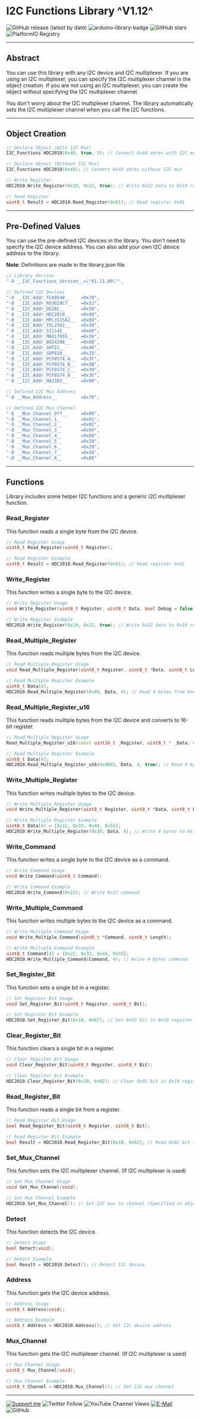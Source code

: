 # I2C Functions Library ^V1.12^

![GitHub release (latest by date)](https://img.shields.io/github/v/release/akkoyun/I2C_Functions) ![arduino-library-badge](https://www.ardu-badge.com/badge/I2C_Functions.svg?) ![GitHub stars](https://img.shields.io/github/stars/akkoyun/I2C_Functions?style=flat&logo=github) ![PlatformIO Registry](https://badges.registry.platformio.org/packages/akkoyun/library/I2C_Functions.svg)

---

## Abstract

You can use this library with any I2C device and I2C multiplexer. If you are using an I2C multiplexer, you can specify the I2C multiplexer channel in the object creation. If you are not using an I2C multiplexer, you can create the object without specifying the I2C multiplexer channel.

You don't worry about the I2C multiplexer channel. The library automatically sets the I2C multiplexer channel when you call the I2C functions.

---

## Object Creation

```C++
// Declare Object (With I2C Mux)
I2C_Functions HDC2010(0x40, true, 3); // Connect 0x40 adres with I2C mux channel 3

// Declare Object (Without I2C Mux)
I2C_Functions HDC2010(0x40); // Connect 0x40 adres without I2C mux

// Write Register
HDC2010.Write_Register(0x10, 0x22, true); // Write 0x22 data to 0x10 register

// Read Register
uint8_t Result = HDC2010.Read_Register(0x01); // Read register 0x01
```

---

## Pre-Defined Values

You can use the pre-defined I2C devices in the library. You don't need to specify the I2C device address. You can also add your own I2C device address to the library.

__Note__: Definitions are made in the library.json file.

```C++
// Library Version
"-D __I2C_Functions_Version__=\"01.11.00\"",

// Defined I2C Devices
"-D __I2C_Addr_TCA9548__    =0x70",
"-D __I2C_Addr_RV3028C7__   =0x52",
"-D __I2C_Addr_DS28C__      =0x50",
"-D __I2C_Addr_HDC2010__    =0x40",
"-D __I2C_Addr_MPL3115A2__  =0x60",
"-D __I2C_Addr_TSL2561__    =0x39",
"-D __I2C_Addr_SI1145__     =0x60",
"-D __I2C_Addr_MAX17055__   =0x36",
"-D __I2C_Addr_BQ24298__    =0x6B",
"-D __I2C_Addr_SHT21__      =0x40",
"-D __I2C_Addr_SDP810__     =0x25",
"-D __I2C_Addr_PCF8574_A__  =0x3F",
"-D __I2C_Addr_PCF8574_B__  =0x3B",
"-D __I2C_Addr_PCF8574_C__  =0x39",
"-D __I2C_Addr_PCF8574_D__  =0x3E",
"-D __I2C_Addr_NA2302__     =0x00",

// Defined I2C Mux Address
"-D __Mux_Address__         =0x70",

// Defined I2C Mux Channel
"-D __Mux_Channel_Off__     =0x00",
"-D __Mux_Channel_1__       =0x01",
"-D __Mux_Channel_2__       =0x02",
"-D __Mux_Channel_3__       =0x04",
"-D __Mux_Channel_4__       =0x08",
"-D __Mux_Channel_5__       =0x10",
"-D __Mux_Channel_6__       =0x20",
"-D __Mux_Channel_7__       =0x40",
"-D __Mux_Channel_8__       =0x80"
```

---

## Functions

Library includes some helper I2C functions and a generic I2C multiplexer function.

### Read_Register

This function reads a single byte from the I2C device.

```C++
// Read Register Usage
uint8_t Read_Register(uint8_t Register);

// Read Register Example
uint8_t Result = HDC2010.Read_Register(0x01); // Read register 0x01

```

### Write_Register

This function writes a single byte to the I2C device.

```C++
// Write Register Usage
void Write_Register(uint8_t Register, uint8_t Data, bool Debug = false);

// Write Register Example
HDC2010.Write_Register(0x10, 0x22, true); // Write 0x22 data to 0x10 register
```

### Read_Multiple_Register

This function reads multiple bytes from the I2C device.

```C++
// Read Multiple Register Usage
void Read_Multiple_Register(uint8_t Register, uint8_t *Data, uint8_t Length);

// Read Multiple Register Example
uint8_t Data[4];
HDC2010.Read_Multiple_Register(0x00, Data, 4); // Read 4 bytes from 0x00 register
```

### Read_Multiple_Register_u16

This function reads multiple bytes from the I2C device and converts to 16-bit register.

```C++
// Read Multiple Register Usage
Read_Multiple_Register_u16(const uint16_t _Register, uint8_t * _Data, const uint8_t _Length, const bool _Stop);

// Read Multiple Register Example
uint8_t Data[4];
HDC2010.Read_Multiple_Register_u16(0x0001, Data, 4, true); // Read 4 bytes from 0x0001 register
```

### Write_Multiple_Register

This function writes multiple bytes to the I2C device.

```C++
// Write Multiple Register Usage
void Write_Multiple_Register(uint8_t Register, uint8_t *Data, uint8_t Length);

// Write Multiple Register Example
uint8_t Data[4] = {0x22, 0x33, 0x44, 0x55};
HDC2010.Write_Multiple_Register(0x10, Data, 4); // Write 4 bytes to 0x10 register
```

### Write_Command

This function writes a single byte to the I2C device as a command.

```C++
// Write Command Usage
void Write_Command(uint8_t Command);

// Write Command Example
HDC2010.Write_Command(0x22); // Write 0x22 command
```

### Write_Multiple_Command

This function writes multiple bytes to the I2C device as a command.

```C++
// Write Multiple Command Usage
void Write_Multiple_Command(uint8_t *Command, uint8_t Length);

// Write Multiple Command Example
uint8_t Command[4] = {0x22, 0x33, 0x44, 0x55};
HDC2010.Write_Multiple_Command(Command, 4); // Write 4 bytes command
```

### Set_Register_Bit

This function sets a single bit in a register.

```C++
// Set Register Bit Usage
void Set_Register_Bit(uint8_t Register, uint8_t Bit);

// Set Register Bit Example
HDC2010.Set_Register_Bit(0x10, 0x02); // Set 0x02 bit in 0x10 register
```

### Clear_Register_Bit

This function clears a single bit in a register.

```C++
// Clear Register Bit Usage
void Clear_Register_Bit(uint8_t Register, uint8_t Bit);

// Clear Register Bit Example
HDC2010.Clear_Register_Bit(0x10, 0x02); // Clear 0x02 bit in 0x10 register
```

### Read_Register_Bit

This function reads a single bit from a register.

```C++
// Read Register Bit Usage
bool Read_Register_Bit(uint8_t Register, uint8_t Bit);

// Read Register Bit Example
bool Result = HDC2010.Read_Register_Bit(0x10, 0x02); // Read 0x02 bit in 0x10 register
```

### Set_Mux_Channel

This function sets the I2C multiplexer channel. (If I2C multiplexer is used)

```C++
// Set Mux Channel Usage
void Set_Mux_Channel(void);

// Set Mux Channel Example
HDC2010.Set_Mux_Channel(); // Set I2C mux to channel (Specified in object creation)
```

### Detect

This function detects the I2C device.

```C++
// Detect Usage
bool Detect(void);

// Detect Example
bool Result = HDC2010.Detect(); // Detect I2C device
```

### Address

This function gets the I2C device address.

```C++
// Address Usage
uint8_t Address(void);

// Address Example
uint8_t Address = HDC2010.Address(); // Get I2C device address
```

### Mux_Channel

This function gets the I2C multiplexer channel. (If I2C multiplexer is used)

```C++
// Mux Channel Usage
uint8_t Mux_Channel(void);

// Mux Channel Example
uint8_t Channel = HDC2010.Mux_Channel(); // Get I2C mux channel
```

---

[![Support me](https://img.shields.io/badge/Support-PATREON-GREEN.svg)](https://www.patreon.com/bePatron?u=62967889) ![Twitter Follow](https://img.shields.io/twitter/follow/gunceakkoyun?style=social) ![YouTube Channel Views](https://img.shields.io/youtube/channel/views/UCIguQGdaBT1GnnVMz5qAZ2Q?style=social) [![E-Mail](https://img.shields.io/badge/E_Mail-Mehmet_Gunce_Akkoyun-blue.svg)](mailto:akkoyun@me.com) ![GitHub](https://img.shields.io/github/license/akkoyun/Statistical)
